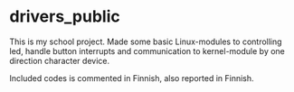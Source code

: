 # drivers_public

This is my school project. Made some basic Linux-modules to controlling led, handle button interrupts and communication to kernel-module by one direction character device.


Included codes is commented in Finnish, also reported in Finnish.
